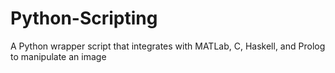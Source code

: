 # Python-Scripting
A Python wrapper script that integrates with MATLab, C, Haskell, and Prolog to manipulate an image
